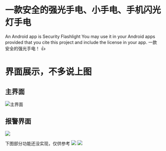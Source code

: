 # 一款安全的强光手电、小手电、手机闪光灯手电
An Android app is Security Flashlight You may use it in your Android apps provided that you cite  this  project and include the license in your app. 一款安全的强光手电！
:+1:


# 界面展示，不多说上图

## 主界面
![主界面](https://github.com/jeokwok/MyApplication/blob/master/Screenshot_2019-01-03-23-56-22-507_com.example.ad.png)
## 报警界面
![](https://github.com/jeokwok/MyApplication/blob/master/Screenshot_2019-01-03-23-56-26-181_com.example.ad.png)

下图部分功能还没实现，仅供参考
![](https://github.com/jeokwok/MyApplication/blob/master/Screenshot_2019-01-03-23-56-30-369_com.example.ad.png)
![](https://github.com/jeokwok/MyApplication/blob/master/Screenshot_2019-01-03-23-56-34-274_com.example.ad.png)
